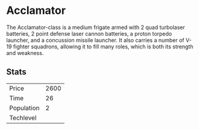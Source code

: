 # Acclamator

The Acclamator-class is a medium frigate armed with 2 quad turbolaser batteries, 2 point defense laser cannon batteries, a proton torpedo launcher, and a concussion missile launcher. It also carries a number of V-19 fighter squadrons, allowing it to fill many roles, which is both its strength and weakness.

## Stats

<table>
    <tr>
        <td>Price</td>
        <td>2600</td>
    </tr>
    <tr>
        <td>Time</td>
        <td>26</td>
    </tr>
    <tr>
        <td>Population</td>
        <td>2</td>
    </tr>
    <tr>
        <td>Techlevel</td>
        <td></td>
    </tr>
</table>
